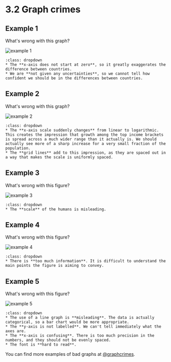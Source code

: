 # 3.2 Graph crimes

## Example 1

What's wrong with this graph?

![example 1](https://i.imgur.com/u16vTqy.png)

```{admonition} Suggested reasons
:class: dropdown
* The **x-axis does not start at zero**, so it greatly exaggerates the difference between countries.
* We are **not given any uncertainties**, so we cannot tell how confident we should be in the differences between countries.
```

## Example 2

What's wrong with this graph?

![example 2](https://i.imgur.com/eHM3JzA.png)

```{admonition} Suggested reasons
:class: dropdown
* The **x-axis scale suddenly changes** from linear to logarithmic. This creates the impression that growth among the top income brackets is spread across a much wider range than it actually is. We should actually see more of a sharp increase for a very small fraction of the population.
* The **grid lines** add to this impression, as they are spaced out in a way that makes the scale is uniformly spaced.
```

## Example 3

What's wrong with this figure?

![example 3](https://pbs.twimg.com/media/Fl_XcNlXgAE9PQ4?format=jpg&name=medium)
```{admonition} Suggested reasons
:class: dropdown
* The **scale** of the humans is misleading.
```

## Example 4

What's wrong with this figure?

![example 4](https://i.imgur.com/adT9Snr.jpg)
```{admonition} Suggested reasons
:class: dropdown
* There is **too much information**. It is difficult to understand the main points the figure is aiming to convey.
```

## Example 5

What's wrong with this figure?

![example 5](https://www.callingbullshit.org/tools/img/nothing_on_the_axis.jpg)
```{admonition} Suggested reasons
:class: dropdown
* The use of a line graph is **misleading**. The data is actually categorical, so a bar chart would be more appropriate.
* The **y-axis is not labelled**. We can't tell immediately what the axes are.
* The **x-axis is confusing**. There is too much precision in the numbers, and they should not be evenly spaced.
* The font is **hard to read**.
```

You can find more examples of bad graphs at [@graphcrimes](https://twitter.com/GraphCrimes).